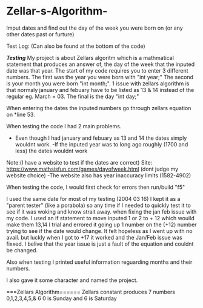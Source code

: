 # Zellar-s-Algorithm-

Imput dates and find out the day of the week you were born on (or any other dates past or furture)

Test Log: (Can also be found at the bottom of the code)

_______Testing_______
My project is about Zellars algoritm which is a mathmatical statement that produces an answer of, the day of the week that 
the inputed date was that year.
The start of my code requires you to enter 3 different numbers. The first was the year you were born with "int year;"
The second is your month you were born "int month;". 1 issue with zellars algorithm is that
normaly january and febuary have to be listed
as 13 & 14 instead of the regular eg. March = 03. The final is the day "int day;"

When entering the dates the inputed numbers go through zellars equation on *line 53.

When testing the code I had 2 main problems.
- Even though I had january and febuary as 13 and 14 the dates simply wouldnt work.
-If the inputed year was to long ago roughly (1700 and less) the dates wouldnt work

Note:(I have a website to test if the dates are correct) Site: https://www.mathsisfun.com/games/dayofweek.html (dont judge my website choice)
-The website also has year inaccuracy limits (1582-4902)

When testing the code, I would first check for errors then run/build "f5"

I used the same date for most of my testing (2004 03 16) I kept it as a "parent tester" (like a porabola) 
so any time if I needed to quickly test it to see if it was woking and know strait away.
when fixing the jan feb issue with my code. I used an if statement to move inputed 1 or 2 to + 12 which wouild make them 13,14
I trial and errored it going up 1 number on the (+12) number trying to see if the date would change.
It felt hopeless as I went up with no avail. but luckly when I got to +17 it worked and the Jan/Feb issue was fixxed.
I belive that the year issue is just a fault of the equation and couldnt be changed.

Also when testing I printed useful information reguarding months and their numbers.

I also gave it some character and named the project. 

===Zellars Algorithm======
Zellars constant produces 7 numbers 
0,1,2,3,4,5,& 6
0 is Sunday and 6 is Saturday
